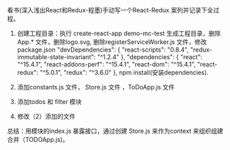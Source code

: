 看书(深入浅出React和Redux-程墨)手动写一个React-Redux 案列并记录下全过程。

1. 创建工程目录：执行 create-react-app demo-mc-test 生成工程目录，删除App.* 文件，删除logo.svg, 删除registerServiceWorker.js 文件，修改package.json
"devDependencies": {
    "react-scripts": "0.8.4",
    "redux-immutable-state-invariant": "^1.2.4"
  },
  "dependencies": {
    "react": "^15.4.1",
    "react-addons-perf": "^15.4.1",
    "react-dom": "^15.4.1",
    "react-redux": "^5.0.1",
    "redux": "^3.6.0"
  },
  npm install(安装dependencies).

  2. 添加constants.js 文件， Store.js 文件 ，ToDoApp.js 文件

  3. 添加todos 和 filter 模块
  
  4. 修改（2）添加的文件

  总结：用模块的index.js 暴露接口，通过创建 Store.js 来作为context 来组织组建合并（TODOApp.js)。
  

